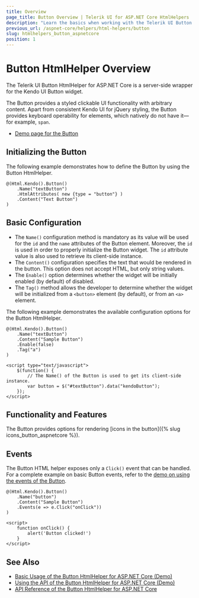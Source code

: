 ```yaml
---
title: Overview
page_title: Button Overview | Telerik UI for ASP.NET Core HtmlHelpers
description: "Learn the basics when working with the Telerik UI Button HtmlHelper for ASP.NET Core (MVC 6 or ASP.NET Core MVC)."
previous_url: /aspnet-core/helpers/html-helpers/button
slug: htmlhelpers_button_aspnetcore
position: 1
---
```


# Button HtmlHelper Overview

The Telerik UI Button HtmlHelper for ASP.NET Core is a server-side wrapper for the Kendo UI Button widget.

The Button provides a styled clickable UI functionality with arbitrary content. Apart from consistent Kendo UI for jQuery styling, the Button provides keyboard operability for elements, which natively do not have it&mdash;for example, `span`.

* [Demo page for the Button](https://demos.telerik.com/aspnet-core/button/index)

## Initializing the Button

The following example demonstrates how to define the Button by using the Button HtmlHelper.

```
@(Html.Kendo().Button()
    .Name("textButton")
    .HtmlAttributes( new {type = "button"} )
    .Content("Text Button")
)
```

## Basic Configuration

* The `Name()` configuration method is mandatory as its value will be used for the `id` and the `name` attributes of the Button element. Moreover, the `id` is used in order to properly initialize the Button widget. The `id` attribute value is also used to retrieve its client-side instance.
* The `Content()` configuration specifies the text that would be rendered in the button. This option does not accept HTML, but only string values.
* The `Enable()` option determines whether the widget will be initially enabled (by default) of disabled.
* The `Tag()` method allows the developer to determine whether the widget will be initialized from a `<button>` element (by default), or from an `<a>` element.

The following example demonstrates the available configuration options for the Button HtmlHelper.

```
@(Html.Kendo().Button()
	.Name("textButton")
	.Content("Sample Button")
	.Enable(false)
	.Tag("a")
)

<script type="text/javascript">
    $(function() {
        // The Name() of the Button is used to get its client-side instance.
        var button = $("#textButton").data("kendoButton");
    });
</script>
```

## Functionality and Features

The Button provides options for rendering [icons in the button]({% slug icons_button_aspnetcore %}).

## Events

The Button HTML helper exposes only a `Click()` event that can be handled. For a complete example on basic Button events, refer to the [demo on using the events of the Button](https://demos.telerik.com/aspnet-core/button/events).

```
@(Html.Kendo().Button()
	.Name("button")
	.Content("Sample Button")
	.Events(e => e.Click("onClick"))
)

<script>
	function onClick() {
		alert('Button clicked!')
	}
</script>
```

## See Also

* [Basic Usage of the Button HtmlHelper for ASP.NET Core (Demo)](https://demos.telerik.com/aspnet-core/button/index)
* [Using the API of the Button HtmlHelper for ASP.NET Core (Demo)](https://demos.telerik.com/aspnet-core/button/api)
* [API Reference of the Button HtmlHelper for ASP.NET Core](/api/button)
